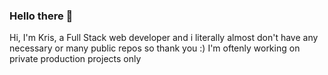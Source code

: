 ### Hello there 👋

Hi, I'm Kris, a Full Stack web developer and i literally almost don't have any necessary or many public repos so thank you :)
I'm oftenly working on private production projects only

